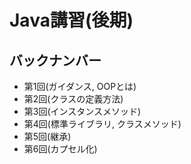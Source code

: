 # Java講習(後期)

## バックナンバー

- 第1回(ガイダンス, OOPとは)
- 第2回(クラスの定義方法)
- 第3回(インスタンスメソッド)
- 第4回(標準ライブラリ, クラスメソッド)
- 第5回(継承)
- 第6回(カプセル化)
